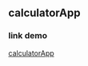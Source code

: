 ## calculatorApp

### link demo
<a href="https://ifanuantoni.github.io/calculatorApp/">calculatorApp</a>
